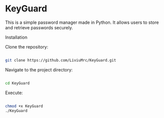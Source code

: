 # KeyGuard
This is a simple password manager made in Python. It allows users to store and retrieve passwords securely.


Installation

Clone the repository:

```bash

git clone https://github.com/LiviuMrc/KeyGuard.git
```

Navigate to the project directory:

```bash

cd KeyGuard
```

Execute:
```bash

chmod +x KeyGuard
./KeyGuard
```

